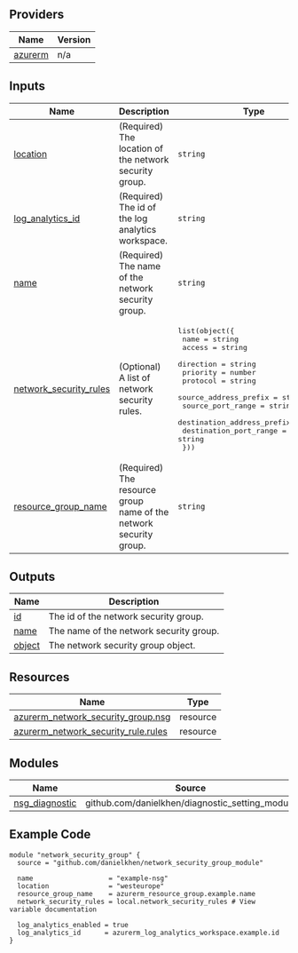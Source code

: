 <!-- BEGIN_TF_DOCS -->

## Providers

| Name | Version |
|------|---------|
| <a name="provider_azurerm"></a> [azurerm](#provider\_azurerm) | n/a |

## Inputs

| Name | Description | Type | Default | Required |
|------|-------------|------|---------|:--------:|
| <a name="input_location"></a> [location](#input\_location) | (Required) The location of the network security group. | `string` | n/a | yes |
| <a name="input_log_analytics_id"></a> [log\_analytics\_id](#input\_log\_analytics\_id) | (Required) The id of the log analytics workspace. | `string` | n/a | yes |
| <a name="input_name"></a> [name](#input\_name) | (Required) The name of the network security group. | `string` | n/a | yes |
| <a name="input_network_security_rules"></a> [network\_security\_rules](#input\_network\_security\_rules) | (Optional) A list of network security rules. | <pre>list(object({<br>    name                       = string<br>    access                     = string<br>    direction                  = string<br>    priority                   = number<br>    protocol                   = string<br>    source_address_prefix      = string<br>    source_port_range          = string<br>    destination_address_prefix = string<br>    destination_port_range     = string<br>  }))</pre> | `[]` | no |
| <a name="input_resource_group_name"></a> [resource\_group\_name](#input\_resource\_group\_name) | (Required) The resource group name of the network security group. | `string` | n/a | yes |

## Outputs

| Name | Description |
|------|-------------|
| <a name="output_id"></a> [id](#output\_id) | The id of the network security group. |
| <a name="output_name"></a> [name](#output\_name) | The name of the network security group. |
| <a name="output_object"></a> [object](#output\_object) | The network security group object. |

## Resources

| Name | Type |
|------|------|
| [azurerm_network_security_group.nsg](https://registry.terraform.io/providers/hashicorp/azurerm/latest/docs/resources/network_security_group) | resource |
| [azurerm_network_security_rule.rules](https://registry.terraform.io/providers/hashicorp/azurerm/latest/docs/resources/network_security_rule) | resource |

## Modules

| Name | Source | Version |
|------|--------|---------|
| <a name="module_nsg_diagnostic"></a> [nsg\_diagnostic](#module\_nsg\_diagnostic) | github.com/danielkhen/diagnostic_setting_module | n/a |

## Example Code

```hcl
module "network_security_group" {
  source = "github.com/danielkhen/network_security_group_module"

  name                   = "example-nsg"
  location               = "westeurope"
  resource_group_name    = azurerm_resource_group.example.name
  network_security_rules = local.network_security_rules # View variable documentation

  log_analytics_enabled = true
  log_analytics_id      = azurerm_log_analytics_workspace.example.id
}
```
<!-- END_TF_DOCS -->